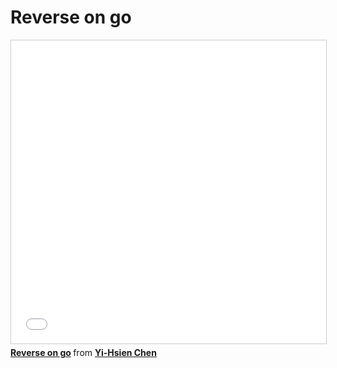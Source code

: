 # Reverse on go

<iframe src="//www.slideshare.net/slideshow/embed_code/key/ag9kGNaq6nsIYW" width="595" height="485" frameborder="0" marginwidth="0" marginheight="0" scrolling="no" style="border:1px solid #CCC; border-width:1px; margin-bottom:5px; max-width: 100%;" allowfullscreen> </iframe> <div style="margin-bottom:5px"> <strong> <a href="//www.slideshare.net/YiHsienChen3/reverse-on-go" title="Reverse on go" target="_blank">Reverse on go</a> </strong> from <strong><a href="//www.slideshare.net/YiHsienChen3" target="_blank">Yi-Hsien Chen</a></strong> </div>
